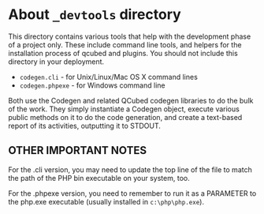 # About `_devtools` directory

This directory contains various tools that help with the development phase of a project
only. These include command line tools, and helpers for the installation process of qcubed
and plugins. You should not include this directory in your deployment.

* `codegen.cli` - for Unix/Linux/Mac OS X command lines
* `codegen.phpexe` - for Windows command line

Both use the Codegen and related QCubed codegen libraries to do the bulk
  of the work. They simply instantiate a Codegen object, execute various
  public methods on it to do the code generation, and create a text-based
  report of its activities, outputting it to STDOUT.


## OTHER IMPORTANT NOTES

For the .cli version, you may need to update the top line of the file to
match the path of the PHP bin executable on your system, too.

For the .phpexe version, you need to remember to run it as a PARAMETER to
the php.exe executable (usually installed in `c:\php\php.exe`).

